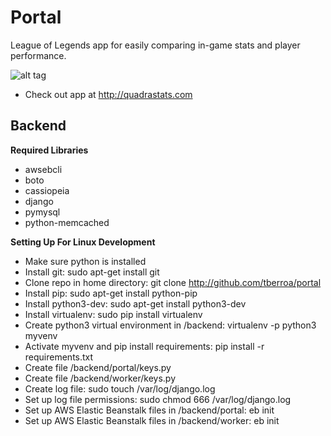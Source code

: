 # Portal
League of Legends app for easily comparing in-game stats and player performance.

![alt tag](http://quadrastats.altervista.org/images/b1_friends.png)
- Check out app at http://quadrastats.com

## Backend
**Required Libraries**
- awsebcli
- boto
- cassiopeia
- django
- pymysql
- python-memcached

**Setting Up For Linux Development**
- Make sure python is installed
- Install git: sudo apt-get install git
- Clone repo in home directory: git clone http://github.com/tberroa/portal
- Install pip: sudo apt-get install python-pip
- Install python3-dev: sudo apt-get install python3-dev
- Install virtualenv: sudo pip install virtualenv
- Create python3 virtual environment in /backend: virtualenv -p python3 myvenv
- Activate myvenv and pip install requirements: pip install -r requirements.txt
- Create file /backend/portal/keys.py
- Create file /backend/worker/keys.py
- Create log file: sudo touch /var/log/django.log
- Set up log file permissions: sudo chmod 666 /var/log/django.log
- Set up AWS Elastic Beanstalk files in /backend/portal: eb init
- Set up AWS Elastic Beanstalk files in /backend/worker: eb init
